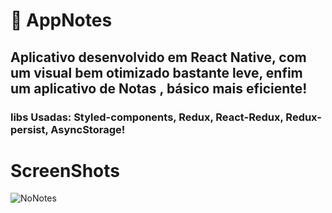 # :rocket: AppNotes

## Aplicativo desenvolvido em React Native, com um visual bem otimizado bastante leve, enfim um aplicativo de Notas , básico mais eficiente!

### libs Usadas: Styled-components, Redux, React-Redux, Redux-persist, AsyncStorage!




# ScreenShots 

![NoNotes](https://user-images.githubusercontent.com/42242067/88469949-1ee28280-cecd-11ea-818b-c4555664c55b.jpg)




